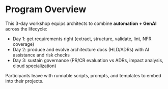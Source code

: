 # Program Overview

This 3-day workshop equips architects to combine **automation + GenAI** across the lifecycle:
- Day 1: get requirements right (extract, structure, validate, lint, NFR coverage)
- Day 2: produce and evolve architecture docs (HLD/ADRs) with AI assistance and risk checks
- Day 3: sustain governance (PR/CR evaluation vs ADRs, impact analysis, cloud specialization)

Participants leave with runnable scripts, prompts, and templates to embed into their projects.
